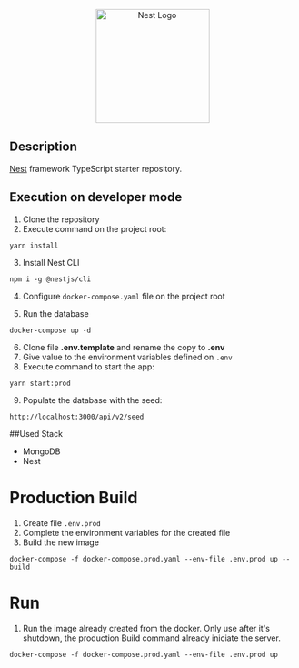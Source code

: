 <p align="center">
  <a href="http://nestjs.com/" target="blank"><img src="https://nestjs.com/img/logo-small.svg" width="200" alt="Nest Logo" /></a>
</p>


## Description

[Nest](https://github.com/nestjs/nest) framework TypeScript starter repository.

## Execution on developer mode

1. Clone the repository
2. Execute command on the project root:
```
yarn install
```
3. Install Nest CLI
```
npm i -g @nestjs/cli
```
4. Configure `docker-compose.yaml` file on the project root

5. Run the database
```
docker-compose up -d
```
6. Clone file __.env.template__ and rename the copy to __.env__
7. Give value to the environment variables defined on ```.env```
8. Execute command to start the app:
```
yarn start:prod
```
9. Populate the database with the seed:
```
http://localhost:3000/api/v2/seed
```

##Used Stack
* MongoDB
* Nest
# Production Build
1. Create file ```.env.prod```
2. Complete the environment variables for the created file
3. Build the new image
```
docker-compose -f docker-compose.prod.yaml --env-file .env.prod up --build
```
# Run
1. Run the image already created from the docker. Only use after it's shutdown, the production Build command already iniciate the server.
```
docker-compose -f docker-compose.prod.yaml --env-file .env.prod up
```